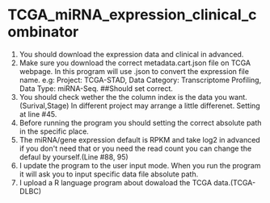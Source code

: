 # TCGA_miRNA_expression_clinical_combinator
1. You should download the expression data and clinical in advanced.
2. Make sure you download the correct metadata.cart.json file on TCGA webpage. In this program will use .json to convert the expression file name.
   e.g: Project: TCGA-STAD, Data Category: Transcriptome Profiling, Data Type: miRNA-Seq. ##Should set correct.
3. You should check wether the the column index is the data you want. (Surival,Stage) In different project may arrange a little differenet. Setting at line #45.
4. Before running the program you should setting the correct absolute path in the specific place.
5. The miRNA/gene expression default is RPKM and take log2 in advanced if you don't need that or you need the read count you can change the defaul by yourself.(Line #88, 95)
6. I update the program to the user input mode. When you run the program it will ask you to input specific data file absolute path. 
7. I upload a R language program about dowaload the TCGA data.(TCGA-DLBC) 
